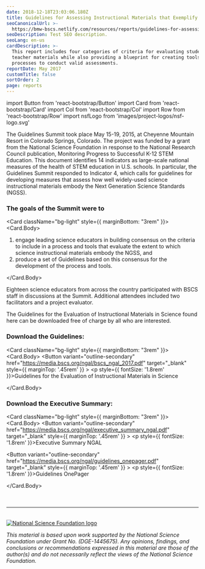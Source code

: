 ```yaml
---
date: 2018-12-18T23:03:06.180Z
title: Guidelines for Assessing Instructional Materials that Exemplify the NGSS
seoCanonicalUrl: >-
  https://bmw-bscs.netlify.com/resources/reports/guidelines-for-assessing-instructional-materials-that-exemplify-the-ngss
seoDescription: Test SEO description.
seoLang: en-us
cardDescription: >-
  This report includes four categories of criteria for evaluating student and
  teacher materials while also providing a blueprint for creating tools and
  processes to conduct valid assessments.
reportDate: May 2017
customTitle: false
sortOrder: 2
page: reports
---
```


import Button from 'react-bootstrap/Button'
import Card from 'react-bootstrap/Card'
import Col from 'react-bootstrap/Col'
import Row from 'react-bootstrap/Row'
import nsfLogo from 'images/project-logos/nsf-logo.svg'

<p className="mb-2">The Guidelines Summit took place May 15-19, 2015, at Cheyenne Mountain Resort in Colorado Springs, Colorado. The project was funded by a grant from the National Science Foundation in response to the National Research Council publication, Monitoring Progress to Successful K-12 STEM Education. This document identifies 14 indicators as large-scale national measures of the health of STEM education in U.S. schools. In particular, the Guidelines Summit responded to Indicator 4, which calls for guidelines for developing measures that assess how well widely-used science instructional materials embody the Next Generation Science Standards (NGSS).</p>

### The goals of the Summit were to

<Card className="bg-light" style={{ marginBottom: "3rem" }}>
  <Card.Body>
    <ol>
      <li>engage leading science educators in building consensus on the criteria to include in a process and tools that evaluate the extent to which science instructional materials embody the NGSS, and</li>
      <li>produce a set of Guidelines based on this consensus for the development of the process and tools.</li>
    </ol>
  </Card.Body>
</Card>

Eighteen science educators from across the country participated with BSCS staff in discussions at the Summit. Additional attendees included two facilitators and a project evaluator.

The Guidelines for the Evaluation of Instructional Materials in Science found here can be downloaded free of charge by all who are interested.

### Download the Guidelines:

<Card className="bg-light" style={{ marginBottom: "3rem" }}>
  <Card.Body>
    <Row>
      <Col xs={2} lg={1}>
        <Button
          variant="outline-secondary"
          href="https://media.bscs.org/ngal/bscs_ngal_2017.pdf"
          target="_blank"
          style={{ marginTop: '.45rem' }}
        >
          <i className="fas fa-cloud-download-alt"></i>
        </Button>
      </Col>
      <Col>
        <p style={{ fontSize: '1.8rem' }}>Guidelines for the Evaluation of Instructional Materials in Science</p>
      </Col>
    </Row>
  </Card.Body>
</Card>

### Download the Executive Summary:

<Card className="bg-light" style={{ marginBottom: "3rem" }}>
  <Card.Body>
    <Row>
      <Col xs={2} lg={1}>
        <Button
          variant="outline-secondary"
          href="https://media.bscs.org/ngal/executive_summary_ngal.pdf"
          target="_blank"
          style={{ marginTop: '.45rem' }}
        >
          <i className="fas fa-cloud-download-alt"></i>
        </Button>
      </Col>
      <Col>
        <p style={{ fontSize: '1.8rem' }}>Executive Summary NGAL</p>
      </Col>
    </Row>
    <Row>
      <Col xs={2} lg={1}>
        <Button
          variant="outline-secondary"
          href="https://media.bscs.org/ngal/guidelines_onepager.pdf"
          target="_blank"
          style={{ marginTop: '.45rem' }}
        >
          <i className="fas fa-cloud-download-alt"></i>
        </Button>
      </Col>
      <Col>
        <p style={{ fontSize: '1.8rem' }}>Guidelines OnePager</p>
      </Col>
    </Row>
  </Card.Body>
</Card>

<hr style="margin-top: 3rem; margin-bottom: 2rem;" />
<div className="d-flex justify-content-center">
  <div className="p-2 bd-highlight mt-2 mb-5">
    <a href="https://www.nsf.gov" target="_blank" rel="noopener noreferrer">
      <img
        src={nsfLogo}
        alt="National Science Foundation logo"
        style={{
          height: '85px'
        }}
      />
    </a>
  </div>
  <div className="p-2 bd-highlight mt-2 mb-5">
    <p style="font-style: italic;">
      This material is based upon work supported by the National Science Foundation under Grant No. (DGE-1445675). Any opinions, findings, and conclusions or recommendations expressed in this material are those of the author(s) and do not necessarily reflect the views of the National Science Foundation.
    </p>
  </div>
</div>


<!-- <hr style="margin-top: 3rem; margin-bottom: 2rem;" />
<div class="d-flex justify-content-center">
  <div style="width: 70%;">

      <img src="/assets/nsf_logo.svg" alt="National Science Foundation logo" style="height: 85px;">
    </a>
    <p style="font-style: italic; text-align: center;">
      This material is based upon work supported by the National Science Foundation under Grant No. (DGE-1445675). Any opinions, findings, and conclusions or recommendations expressed in this material are those of the author(s) and do not necessarily reflect the views of the National Science Foundation.
    </p>
  </div>
</div> -->
